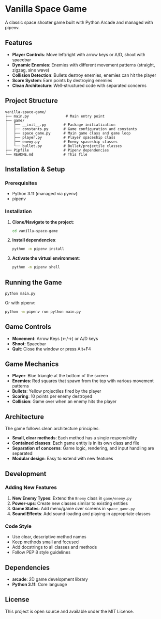 # Vanilla Space Game

A classic space shooter game built with Python Arcade and managed with pipenv.

## Features

- **Player Controls**: Move left/right with arrow keys or A/D, shoot with spacebar
- **Dynamic Enemies**: Enemies with different movement patterns (straight, zigzag, sine wave)
- **Collision Detection**: Bullets destroy enemies, enemies can hit the player
- **Score System**: Earn points by destroying enemies
- **Clean Architecture**: Well-structured code with separated concerns

## Project Structure

```
vanilla-space-game/
├── main.py                 # Main entry point
├── game/
│   ├── __init__.py        # Package initialization
│   ├── constants.py       # Game configuration and constants
│   ├── space_game.py      # Main game class and game loop
│   ├── player.py          # Player spaceship class
│   ├── enemy.py           # Enemy spaceship classes
│   └── bullet.py          # Bullet/projectile classes
├── Pipfile                # Pipenv dependencies
└── README.md              # This file
```

## Installation & Setup

### Prerequisites
- Python 3.11 (managed via pyenv)
- pipenv

### Installation

1. **Clone/Navigate to the project**:
   ```bash
   cd vanilla-space-game
   ```

2. **Install dependencies**:
   ```bash
   python -m pipenv install
   ```

3. **Activate the virtual environment**:
   ```bash
   python -m pipenv shell
   ```

## Running the Game

```bash
python main.py
```

Or with pipenv:
```bash
python -m pipenv run python main.py
```

## Game Controls

- **Movement**: Arrow Keys (←/→) or A/D keys
- **Shoot**: Spacebar
- **Quit**: Close the window or press Alt+F4

## Game Mechanics

- **Player**: Blue triangle at the bottom of the screen
- **Enemies**: Red squares that spawn from the top with various movement patterns
- **Bullets**: Yellow projectiles fired by the player
- **Scoring**: 10 points per enemy destroyed
- **Collision**: Game over when an enemy hits the player

## Architecture

The game follows clean architecture principles:

- **Small, clear methods**: Each method has a single responsibility
- **Contained classes**: Each game entity is in its own class and file
- **Separation of concerns**: Game logic, rendering, and input handling are separated
- **Modular design**: Easy to extend with new features

## Development

### Adding New Features

1. **New Enemy Types**: Extend the `Enemy` class in `game/enemy.py`
2. **Power-ups**: Create new classes similar to existing entities
3. **Game States**: Add menu/game over screens in `space_game.py`
4. **Sound Effects**: Add sound loading and playing in appropriate classes

### Code Style

- Use clear, descriptive method names
- Keep methods small and focused
- Add docstrings to all classes and methods
- Follow PEP 8 style guidelines

## Dependencies

- **arcade**: 2D game development library
- **Python 3.11**: Core language

## License

This project is open source and available under the MIT License. 